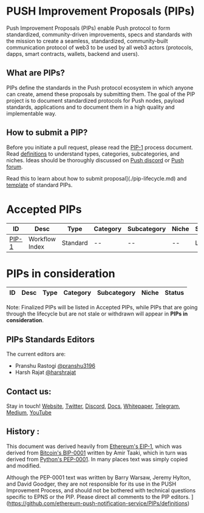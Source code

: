 # PUSH Improvement Proposals (PIPs)
Push Improvement Proposals (PIPs) enable Push protocol to form standardized, community-driven improvements, specs and standards with the mission to create a seamless, standardized, community-built communication protocol of web3 to be used by all web3 actors (protocols, dapps, smart contracts, wallets, backend and users).

## What are PIPs?
PIPs define the standards in the Push protocol ecosystem in which anyone can create, amend these proposals by submitting them. The goal of the PIP project is to document standardized protocols for Push nodes, payload standards, applications and to document them in a high quality and implementable way.

## How to submit a PIP?
Before you initiate a pull request, please read the [PIP-1](./PIPs/consideration/pip-1-workflow-index.md) process document. Read  [definitions](./definitions) to understand types, categories, subcategories, and niches. Ideas should be thoroughly discussed on [Push discord](https://discord.gg/YVPB99F9W5) or [Push forum](https://gov.epns.io/c/general-discussions/18).

Read this to learn about how to submit proposal](./pip-lifecycle.md) and [template](./pip-template.md) of standard PIPs. 

# Accepted PIPs
| ID  | Desc  |  Type | Category | Subcategory | Niche |  Status |
|---|---|---|---|---|---|---|
[PIP-1](./PIPs/pip-1-workflow-index.md) | Workflow Index | Standard | -- | -- | -- | Living |

# PIPs in consideration
| ID  | Desc  |  Type | Category | Subcategory | Niche |  Status |
|---|---|---|---|---|---|---|

Note: Finalized PIPs will be listed in Accepted PIPs, while PIPs that are going through the lifecycle but are not stale or withdrawn will appear in **PIPs in consideration**.

## PIPs Standards Editors

The current editors are:

* Pranshu Rastogi [@pranshu3196](https://twitter.com/pranshu3196)
* Harsh Rajat [@harshrajat](https://twitter.com/harshrajat)

## Contact us:
Stay in touch! [Website](https://www.epns.io), [Twitter](https://twitter.com/epnsproject), [Discord](https://discord.gg/YVPB99F9W5), [Docs](https://docs.epns.io), [Whitepaper](https://whitepaper.epns.io/), [Telegram](https://t.me/epnsproject), [Medium](https://medium.com/ethereum-push-notification-service), [YouTube](https://www.youtube.com/c/EthereumPushNotificationService)

## History :
This document was derived heavily from [Ethereum's EIP-1](https://eips.ethereum.org/EIPS/eip-1), which was derived from [Bitcoin's BIP-0001](https://github.com/bitcoin/bips) written by Amir Taaki, which in turn was derived from [Python's PEP-0001](https://www.python.org/dev/peps/). In many places text was simply copied and modified. 

Although the PEP-0001 text was written by Barry Warsaw, Jeremy Hylton, and David Goodger, they are not responsible for its use in the PUSH Improvement Process, and should not be bothered with technical questions specific to EPNS or the PIP. Please direct all comments to the PIP editors.
](https://github.com/ethereum-push-notification-service/PIPs/definitions)
